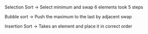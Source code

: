 Selection Sort -> Select minimum and swap
6 elements took 5 steps

Bubble sort -> Push the maximum to the last by adjacent swap

Insertion Sort -> Takes an element and place it in correct order
